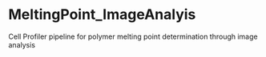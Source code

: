 # MeltingPoint_ImageAnalyis
Cell Profiler pipeline for polymer melting point determination through image analysis
